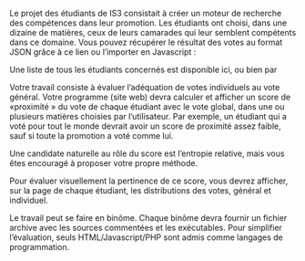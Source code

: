 Le projet des étudiants de IS3 consistait à créer un moteur de recherche des compétences dans leur promotion. Les étudiants ont choisi, dans une dizaine de matières, ceux de leurs camarades qui leur semblent compétents dans ce domaine. Vous pouvez récupérer le résultat des votes au format JSON grâce à ce lien ou l’importer en Javascript :

<script src="http://www.iut-fbleau.fr/projet/maths/?f=votes.js"></script>
Une liste de tous les étudiants concernés est disponible ici, ou bien par

<script src="http://www.iut-fbleau.fr/projet/maths/?f=logins.js"></script>
Votre travail consiste à évaluer l’adéquation de votes individuels au vote général. Votre programme (site web) devra calculer et afficher un score de «proximité » du vote de chaque étudiant avec le vote global, dans une ou plusieurs matières choisies par l’utilisateur. Par exemple, un étudiant qui a voté pour tout le monde devrait avoir un score de proximité assez faible, sauf si toute la promotion a voté comme lui.

Une candidate naturelle au rôle du score est l’entropie relative, mais vous êtes encouragé à proposer votre propre méthode.

Pour évaluer visuellement la pertinence de ce score, vous devrez afficher, sur la page de chaque étudiant, les distributions des votes, général et individuel.

Le travail peut se faire en binôme. Chaque binôme devra fournir un fichier archive avec les sources commentées et les exécutables. Pour simplifier l’évaluation, seuls HTML/Javascript/PHP sont admis comme langages de programmation.
